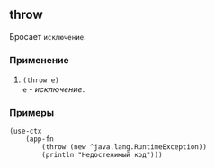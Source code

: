 ## throw
Бросает `исключение`.

### Применение

1. `(throw e)`<br>
`e` - _исключение_.

### Примеры

```pihta
(use-ctx
    (app-fn
        (throw (new ^java.lang.RuntimeException))
        (println "Недостежимый код")))
```